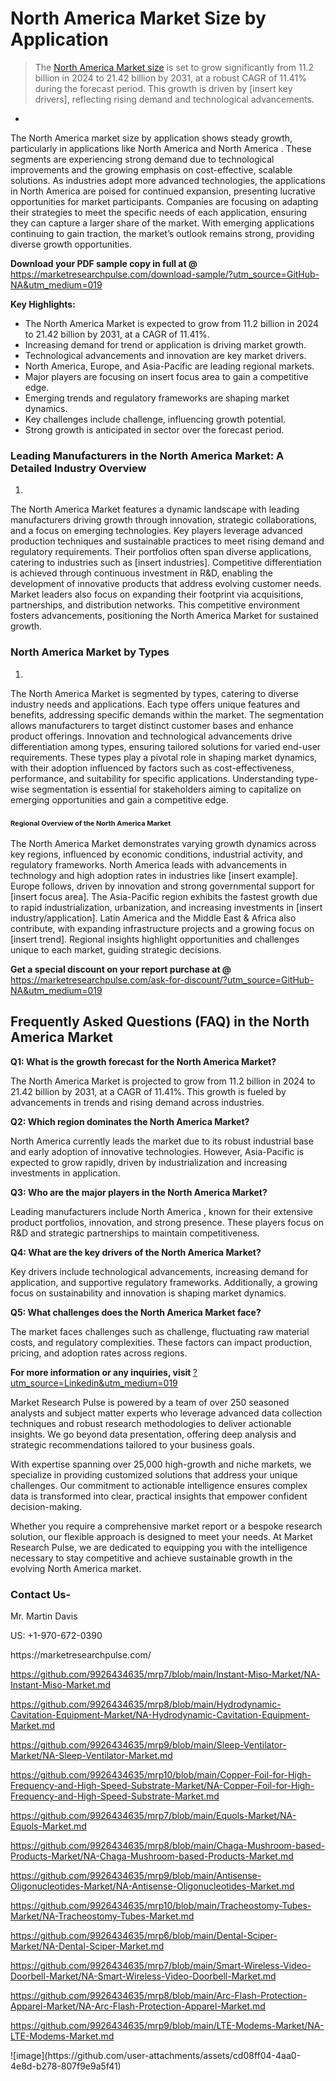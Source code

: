 <h1>North America  Market&nbsp;Size by Application</h1><blockquote><p>The <a href="https://marketresearchpulse.com/download-sample/?utm_source=GitHub-NA&amp;utm_medium=019">North America  Market size</a> is set to grow significantly from 11.2 billion in 2024 to 21.42 billion by 2031, at a robust CAGR of 11.41% during the forecast period. This growth is driven by [insert key drivers], reflecting rising demand and technological advancements.</p></blockquote><ul><li></li></ul><p>The North America  market size by application shows steady growth, particularly in applications like North America  and North America . These segments are experiencing strong demand due to technological improvements and the growing emphasis on cost-effective, scalable solutions. As industries adopt more advanced technologies, the applications in North America  are poised for continued expansion, presenting lucrative opportunities for market participants. Companies are focusing on adapting their strategies to meet the specific needs of each application, ensuring they can capture a larger share of the market. With emerging applications continuing to gain traction, the market’s outlook remains strong, providing diverse growth opportunities.</p><p><strong>Download your PDF sample copy in full at @ </strong><a href="https://marketresearchpulse.com/download-sample/?utm_source=GitHub-NA&amp;utm_medium=019">https://marketresearchpulse.com/download-sample/?utm_source=GitHub-NA&amp;utm_medium=019</a></p><p><strong>Key Highlights: </strong></p><ul><li>The North America  Market is expected to grow from 11.2 billion in 2024 to 21.42 billion by 2031, at a CAGR of 11.41%.</li><li>Increasing demand for trend or application is driving market growth.</li><li>Technological advancements and innovation are key market drivers.</li><li>North America, Europe, and Asia-Pacific are leading regional markets.</li><li>Major players are focusing on insert focus area to gain a competitive edge.</li><li>Emerging trends and regulatory frameworks are shaping market dynamics.</li><li>Key challenges include challenge, influencing growth potential.</li><li>Strong growth is anticipated in sector over the forecast period.</li></ul><h3>Leading Manufacturers in the North America  Market: A Detailed Industry Overview</h3><ol><li></li></ol><div class="flex max-w-full flex-col flex-grow"><div class="min-h-8 text-message flex w-full flex-col items-end gap-2 whitespace-normal break-words [.text-message+&amp;]:mt-5" dir="auto" data-message-author-role="assistant" data-message-id="fd8432e4-4910-450d-b182-61b7bfb0a01f" data-message-model-slug="gpt-4o"><div class="flex w-full flex-col gap-1 empty:hidden first:pt-[3px]"><div class="markdown prose w-full break-words dark:prose-invert light"><p>The North America  Market features a dynamic landscape with leading manufacturers driving growth through innovation, strategic collaborations, and a focus on emerging technologies. Key players leverage advanced production techniques and sustainable practices to meet rising demand and regulatory requirements. Their portfolios often span diverse applications, catering to industries such as [insert industries]. Competitive differentiation is achieved through continuous investment in R&amp;D, enabling the development of innovative products that address evolving customer needs. Market leaders also focus on expanding their footprint via acquisitions, partnerships, and distribution networks. This competitive environment fosters advancements, positioning the North America  Market for sustained growth.</p></div></div></div></div><h3>North America  Market by Types</h3><ol><li></li></ol><div class="flex max-w-full flex-col flex-grow"><div class="min-h-8 text-message flex w-full flex-col items-end gap-2 whitespace-normal break-words [.text-message+&amp;]:mt-5" dir="auto" data-message-author-role="assistant" data-message-id="084470be-0bb7-4664-bddf-5156b4f41249" data-message-model-slug="gpt-4o-mini"><div class="flex w-full flex-col gap-1 empty:hidden first:pt-[3px]"><div class="markdown prose w-full break-words dark:prose-invert light"><p>The North America  Market is segmented by types, catering to diverse industry needs and applications. Each type offers unique features and benefits, addressing specific demands within the market. The segmentation allows manufacturers to target distinct customer bases and enhance product offerings. Innovation and technological advancements drive differentiation among types, ensuring tailored solutions for varied end-user requirements. These types play a pivotal role in shaping market dynamics, with their adoption influenced by factors such as cost-effectiveness, performance, and suitability for specific applications. Understanding type-wise segmentation is essential for stakeholders aiming to capitalize on emerging opportunities and gain a competitive edge.</p></div></div></div></div><h3><span style="font-size: 11px;">Regional Overview of the North America  Market</span></h3><div class="flex max-w-full flex-col flex-grow"><div class="min-h-8 text-message flex w-full flex-col items-end gap-2 whitespace-normal break-words [.text-message+&amp;]:mt-5" dir="auto" data-message-author-role="assistant" data-message-id="e9038762-ce64-4e30-91c9-9bd413514231" data-message-model-slug="gpt-4o-mini"><div class="flex w-full flex-col gap-1 empty:hidden first:pt-[3px]"><div class="markdown prose w-full break-words dark:prose-invert light"><p>The North America  Market demonstrates varying growth dynamics across key regions, influenced by economic conditions, industrial activity, and regulatory frameworks. North America leads with advancements in technology and high adoption rates in industries like [insert example]. Europe follows, driven by innovation and strong governmental support for [insert focus area]. The Asia-Pacific region exhibits the fastest growth due to rapid industrialization, urbanization, and increasing investments in [insert industry/application]. Latin America and the Middle East &amp; Africa also contribute, with expanding infrastructure projects and a growing focus on [insert trend]. Regional insights highlight opportunities and challenges unique to each market, guiding strategic decisions.</p></div></div></div></div><p><strong>Get a special discount on your report purchase at @ </strong><a href="https://marketresearchpulse.com/ask-for-discount/?utm_source=GitHub-NA&amp;utm_medium=019">https://marketresearchpulse.com/ask-for-discount/?utm_source=GitHub-NA&amp;utm_medium=019</a></p><h2>Frequently Asked Questions (FAQ) in the North America  Market</h2><p><strong>Q1: What is the growth forecast for the North America  Market?</strong></p><p>The North America  Market is projected to grow from 11.2 billion in 2024 to 21.42 billion by 2031, at a CAGR of 11.41%. This growth is fueled by advancements in trends and rising demand across industries.</p><p><strong>Q2: Which region dominates the North America  Market?</strong></p><p>North America currently leads the market due to its robust industrial base and early adoption of innovative technologies. However, Asia-Pacific is expected to grow rapidly, driven by industrialization and increasing investments in application.</p><p><strong>Q3: Who are the major players in the North America  Market?</strong></p><p>Leading manufacturers include North America , known for their extensive product portfolios, innovation, and strong presence. These players focus on R&amp;D and strategic partnerships to maintain competitiveness.</p><p><strong>Q4: What are the key drivers of the North America  Market?</strong></p><p>Key drivers include technological advancements, increasing demand for application, and supportive regulatory frameworks. Additionally, a growing focus on sustainability and innovation is shaping market dynamics.</p><p><strong>Q5: What challenges does the North America  Market face?</strong></p><p>The market faces challenges such as challenge, fluctuating raw material costs, and regulatory complexities. These factors can impact production, pricing, and adoption rates across regions.</p><p><strong>For more information or any inquiries, visit&nbsp;</strong><a href="?utm_source=Linkedin&utm_medium=019">?utm_source=Linkedin&utm_medium=019</a></p><p>Market Research Pulse is powered by a team of over 250 seasoned analysts and subject matter experts who leverage advanced data collection techniques and robust research methodologies to deliver actionable insights. We go beyond data presentation, offering deep analysis and strategic recommendations tailored to your business goals.</p><p>With expertise spanning over 25,000 high-growth and niche markets, we specialize in providing customized solutions that address your unique challenges. Our commitment to actionable intelligence ensures complex data is transformed into clear, practical insights that empower confident decision-making.</p><p>Whether you require a comprehensive market report or a bespoke research solution, our flexible approach is designed to meet your needs. At Market Research Pulse, we are dedicated to equipping you with the intelligence necessary to stay competitive and achieve sustainable growth in the evolving North America  market.</p><h3><strong>Contact Us-</strong></h3><p>Mr. Martin Davis</p><p>US: +1-970-672-0390</p><p>https://marketresearchpulse.com/</p><p><a href="https://github.com/9926434635/mrp7/blob/main/Instant-Miso-Market/NA-Instant-Miso-Market.md">https://github.com/9926434635/mrp7/blob/main/Instant-Miso-Market/NA-Instant-Miso-Market.md</a></p><p><a href="https://github.com/9926434635/mrp8/blob/main/Hydrodynamic-Cavitation-Equipment-Market/NA-Hydrodynamic-Cavitation-Equipment-Market.md">https://github.com/9926434635/mrp8/blob/main/Hydrodynamic-Cavitation-Equipment-Market/NA-Hydrodynamic-Cavitation-Equipment-Market.md</a></p><p><a href="https://github.com/9926434635/mrp9/blob/main/Sleep-Ventilator-Market/NA-Sleep-Ventilator-Market.md">https://github.com/9926434635/mrp9/blob/main/Sleep-Ventilator-Market/NA-Sleep-Ventilator-Market.md</a></p><p><a href="https://github.com/9926434635/mrp10/blob/main/Copper-Foil-for-High-Frequency-and-High-Speed-Substrate-Market/NA-Copper-Foil-for-High-Frequency-and-High-Speed-Substrate-Market.md">https://github.com/9926434635/mrp10/blob/main/Copper-Foil-for-High-Frequency-and-High-Speed-Substrate-Market/NA-Copper-Foil-for-High-Frequency-and-High-Speed-Substrate-Market.md</a></p><p><a href="https://github.com/9926434635/mrp7/blob/main/Equols-Market/NA-Equols-Market.md">https://github.com/9926434635/mrp7/blob/main/Equols-Market/NA-Equols-Market.md</a></p><p><a href="https://github.com/9926434635/mrp8/blob/main/Chaga-Mushroom-based-Products-Market/NA-Chaga-Mushroom-based-Products-Market.md">https://github.com/9926434635/mrp8/blob/main/Chaga-Mushroom-based-Products-Market/NA-Chaga-Mushroom-based-Products-Market.md</a></p><p><a href="https://github.com/9926434635/mrp9/blob/main/Antisense-Oligonucleotides-Market/NA-Antisense-Oligonucleotides-Market.md">https://github.com/9926434635/mrp9/blob/main/Antisense-Oligonucleotides-Market/NA-Antisense-Oligonucleotides-Market.md</a></p><p><a href="https://github.com/9926434635/mrp10/blob/main/Tracheostomy-Tubes-Market/NA-Tracheostomy-Tubes-Market.md">https://github.com/9926434635/mrp10/blob/main/Tracheostomy-Tubes-Market/NA-Tracheostomy-Tubes-Market.md</a></p><p><a href="https://github.com/9926434635/mrp6/blob/main/Dental-Sciper-Market/NA-Dental-Sciper-Market.md">https://github.com/9926434635/mrp6/blob/main/Dental-Sciper-Market/NA-Dental-Sciper-Market.md</a></p><p><a href="https://github.com/9926434635/mrp7/blob/main/Smart-Wireless-Video-Doorbell-Market/NA-Smart-Wireless-Video-Doorbell-Market.md">https://github.com/9926434635/mrp7/blob/main/Smart-Wireless-Video-Doorbell-Market/NA-Smart-Wireless-Video-Doorbell-Market.md</a></p><p><a href="https://github.com/9926434635/mrp8/blob/main/Arc-Flash-Protection-Apparel-Market/NA-Arc-Flash-Protection-Apparel-Market.md">https://github.com/9926434635/mrp8/blob/main/Arc-Flash-Protection-Apparel-Market/NA-Arc-Flash-Protection-Apparel-Market.md</a></p><p><a href="https://github.com/9926434635/mrp9/blob/main/LTE-Modems-Market/NA-LTE-Modems-Market.md">https://github.com/9926434635/mrp9/blob/main/LTE-Modems-Market/NA-LTE-Modems-Market.md</a></p>
![image](https://github.com/user-attachments/assets/cd08ff04-4aa0-4e8d-b278-807f9e9a5f41)
